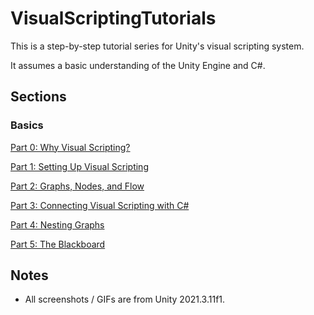 # VisualScriptingTutorials

This is a step-by-step tutorial series for Unity's visual scripting system.

It assumes a basic understanding of the Unity Engine and C#.

## Sections

### Basics

[Part 0: Why Visual Scripting?](Tutorials/0_WhyVisualScripting.md)

[Part 1: Setting Up Visual Scripting](Tutorials/1_SettingUpVisualScripting.md)

[Part 2: Graphs, Nodes, and Flow](Tutorials/2_GraphsNodesAndFlow.md)

[Part 3: Connecting Visual Scripting with C#](Tutorials/3_ConnectingVisualScriptingWithC%23.md)

[Part 4: Nesting Graphs](Tutorials/5_NestingGraphs.md)

[Part 5: The Blackboard](Tutorials/3_TheBlackboard.md)

## Notes

- All screenshots / GIFs are from Unity 2021.3.11f1.
